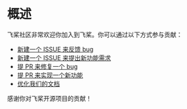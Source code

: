 # 概述


飞桨社区非常欢迎你加入到飞桨。你可以通过以下方式参与贡献：


- [新建一个 ISSUE 来反馈 bug](https://github.com/PaddlePaddle/Paddle/issues/new/choose)
- [新建一个 ISSUE 来提出新功能需求](https://github.com/PaddlePaddle/Paddle/issues/new/choose)
- [提 PR 来修复一个 bug](./code_contributing_path_cn.html)
- [提 PR 来实现一个新功能](./code_contributing_path_cn.html)
- [优化我们的文档](https://github.com/PaddlePaddle/docs/wiki/%E6%96%87%E6%A1%A3%E8%B4%A1%E7%8C%AE%E6%8C%87%E5%8D%97)

感谢你对飞桨开源项目的贡献！
